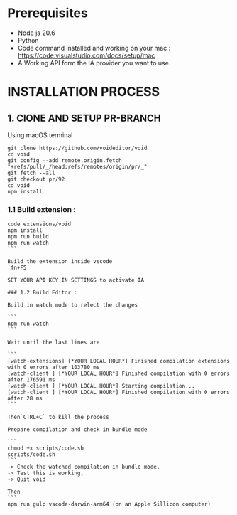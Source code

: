 # Prerequisites

- Node js 20.6
- Python
- Code command installed and working on your mac : https://code.visualstudio.com/docs/setup/mac
- A Working API form the IA provider you want to use.

# INSTALLATION PROCESS

## 1. ClONE AND SETUP PR-BRANCH

Using macOS terminal

```
git clone https://github.com/voideditor/void
cd void
git config --add remote.origin.fetch "+refs/pull/_/head:refs/remotes/origin/pr/_"
git fetch --all
git checkout pr/92
cd void
npm install
```

### 1.1 Build extension :

````
code extensions/void
npm install
npm run build
npm run watch
```

Build the extension inside vscode
`fn+F5`

SET YOUR API KEY IN SETTINGS to activate IA

### 1.2 Build Editor :

Build in watch mode to relect the changes

```
npm run watch
```

Wait until the last lines are

```
[watch-extensions] [*YOUR LOCAL HOUR*] Finished compilation extensions with 0 errors after 103780 ms
[watch-client ] [*YOUR LOCAL HOUR*] Finished compilation with 0 errors after 176591 ms
[watch-client ] [*YOUR LOCAL HOUR*] Starting compilation...
[watch-client ] [*YOUR LOCAL HOUR*] Finished compilation with 0 errors after 28 ms
```

Then`CTRL+C` to kill the process

Prepare compilation and check in bundle mode

```
chmod +x scripts/code.sh
scripts/code.sh
```
-> Check the watched compilation in bundle mode,
-> Test this is working,
-> Quit void

Then
```
npm run gulp vscode-darwin-arm64 (on an Apple Sillicon computer)
````
